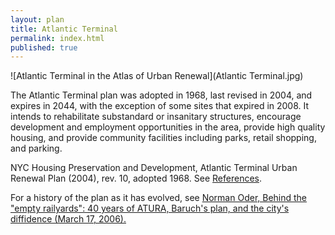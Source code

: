 ```yaml
---
layout: plan
title: Atlantic Terminal
permalink: index.html
published: true
---
```


![Atlantic Terminal in the Atlas of Urban Renewal](Atlantic Terminal.jpg)

The Atlantic Terminal plan was adopted in 1968, last revised in 2004, and expires in 2044, with the exception of some sites that expired in 2008. It intends to rehabilitate substandard or insanitary structures, encourage development and employment opportunities in the area, provide high quality housing, and provide community facilities including parks, retail shopping, and parking.

NYC Housing Preservation and Development, Atlantic Terminal Urban Renewal Plan (2004), rev. 10, adopted 1968. See [References](http://www.urbanreviewer.org/#page=references.html).

For a history of the plan as it has evolved, see [Norman Oder, Behind the "empty railyards": 40 years of ATURA, Baruch's plan, and the city's diffidence (March 17, 2006).](http://atlanticyardsreport.blogspot.com/2006/03/behind-empty-railyards-40-years-of.html) 